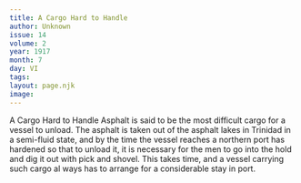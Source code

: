 ```yaml
---
title: A Cargo Hard to Handle
author: Unknown
issue: 14
volume: 2
year: 1917
month: 7
day: VI
tags:
layout: page.njk
image:
---
```

A Cargo Hard to Handle   Asphalt is said to be the most difficult cargo for a vessel to unload. The asphalt is taken out of the asphalt lakes in Trinidad in a semi-fluid state, and by the time the vessel reaches   a northern port has hardened so that to unload it, it is necessary for the men to go into the hold and dig it out with pick and shovel. This takes time, and a vessel carrying such cargo al ways has to arrange for a considerable stay in port.   


